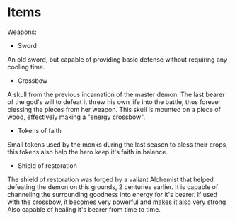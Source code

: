 Items
=====

Weapons:

- Sword

An old sword, but capable of providing basic defense without requiring any cooling time.

- Crossbow

A skull from the previous incarnation of the master demon. The last bearer of the god's will to defeat it threw his own life into the battle, thus forever blessing the pieces from her weapon. This skull is mounted on a piece of wood, effectively making a "energy crossbow".

- Tokens of faith

Small tokens used by the monks during the last season to bless their crops, this tokens also help the hero keep it's faith in balance.

- Shield of restoration

The shield of restoration was forged by a valiant Alchemist that helped defeating the demon on this grounds, 2 centuries earlier. It is capable of channeling the surrounding goodness into energy for it's bearer. If used with the crossbow, it becomes very powerful and makes it also very strong. Also capable of healing it's bearer from time to time.